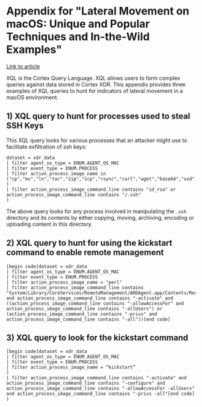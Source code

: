 # Appendix for "Lateral Movement on macOS: Unique and Popular Techniques and In-the-Wild Examples"

[Link to article](https://unit42.paloaltonetworks.com/)

XQL is the Cortex Query Language.  XQL allows users to form complex queries against data stored in Cortex XDR.  This appendix provides three examples of XQL queries to hunt for indicators of lateral movement in a macOS environment.

## 1) XQL query to hunt for processes used to steal SSH Keys

This XQL query looks for various processes that an attacker might use to facilitate exfiltration of ssh keys:

```
dataset = xdr_data
| filter agent_os_type = ENUM.AGENT_OS_MAC
| filter event_type = ENUM.PROCESS
| filter action_process_image_name in ("cp","mv","ln","tar","zip","scp","rsync","curl","wget","base64","xxd","vim","vi","nano"
)
| filter action_process_image_command_line contains "id_rsa" or action_process_image_command_line contains "/.ssh"
)
```

The above query looks for any process involved in manipulating the `.ssh` directory and its contents by either copying, moving, archiving, encoding or uploading content in this directory.

## 2) XQL query to hunt for using the kickstart command to enable remote management

```
[begin code]dataset = xdr_data
| filter agent_os_type = ENUM.AGENT_OS_MAC
| filter event_type = ENUM.PROCESS
| filter action_process_image_name = "perl"
| filter action_process_image_command_line contains "System/Library/CoreServices/RemoteManagement/ARDAgent.app/Contents/Resources/kickstart" and action_process_image_command_line contains "-activate" and ((action_process_image_command_line contains "-allowAccessFor" and action_process_image_command_line contains "-allUsers") or (action_process_image_command_line contains "-privs" and action_process_image_command_line contains "-all"))[end code]
```

## 3) XQL query to look for the kickstart command 

```
[begin code]dataset = xdr_data
| filter agent_os_type = ENUM.AGENT_OS_MAC
| filter event_type = ENUM.PROCESS
| filter action_process_image_name = “kickstart”
)
| filter action_process_image_command_line contains "-activate" and action_process_image_command_line contains "-configure" and action_process_image_command_line contains "-allowAccessFor -allUsers" and action_process_image_command_line contains "-privs -all"[end code]
)
```
